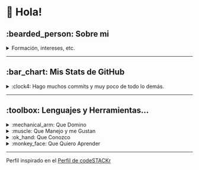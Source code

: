 # :wave: Hola!

<section>
  <h2>
    :bearded_person: Sobre mi
  </h2>
  <details>
    <summary> 
      Formación, intereses, etc. 
    </summary>
    <lu>
      <li>
        :robot: Soy estudiante de Pregrado de Ingenirería Civil en Computación con  Major en Sistemas Autónomos y Robóticos, y Minor de Profundidad en Automatización e Inteligencia Computacional(Area de Control y Automatización).
      </li>
      <li>
        :smiley_cat: Me encanta todo lo relacionado con ciencias de la computación y su implementación en problemas reales del dia a dia. 
      </li>
      <li>
        :mag_right: Busco oportunidades para aplicar todo lo que he aprendido sin importar la escala, industria o campo al cual se aplique.
      </li>
      <li>
        :dart: Mis objetivos para este 2020 son completar los cursos de mi semestre en la universidad y conseguir una práctica profesional para el 2021.
      </li>
      <li>
        :tada: Me encanta jugar Tennis, hacer ejercicio, cocinar sin lavar los platos, y jugar CATAN con amigos.
      </li>
    </lu>
  </details>
</section>

***

<section>
  <h2>
    :bar_chart: Mis Stats de GitHub
  </h2>
  <details>
    <summary>
      :clock4: Hago muchos commits y muy poco de todo lo demás.
    </summary>
    <img 
      alt="GitHub Stats"
      src="https://github-readme-stats.vercel.app/api?username=HenryBlairG&count_private=true&show_icons=true"
    />
  </details>
</section>

***

<section>
    <h2>
        :toolbox: Lenguajes y Herramientas...
    </h2>
    <details>
      <summary>
        :mechanical_arm: Que Domino
      </summary>
      <img 
        alt="Python"
        height=40px
        src="https://seeklogo.com/images/P/python-logo-A32636CAA3-seeklogo.com.png"
      />
      <img 
        alt="Terminal"
        height=40px
        src="https://camo.githubusercontent.com/bbfa2a5c01460358f6e1d761b08211d2be318447/687474703a2f2f656c656d656e746172792e696f2f696d616765732f646f63732f68756d616e2d696e746572666163652d67756964656c696e65732f69636f6e732f36342f7574696c69746965732d7465726d696e616c2e737667"
      />
      <img 
        alt="Git"
        height=40px
        src="https://raw.githubusercontent.com/github/explore/80688e429a7d4ef2fca1e82350fe8e3517d3494d/topics/git/git.png"
      />
      <img 
        alt="VS Code"
        height=40px
        src="https://raw.githubusercontent.com/github/explore/80688e429a7d4ef2fca1e82350fe8e3517d3494d/topics/visual-studio-code/visual-studio-code.png"
      />
  </details>
  <details>
    <summary>
      :muscle: Que Manejo y me Gustan
    </summary>
    <img 
      alt="C"
      height=40px
      src="https://seeklogo.com/images/C/c-programming-language-logo-9B32D017B1-seeklogo.com.png"
    />
    <img 
      alt="C++"
      height=40px
      src="https://ourcodeworld.com/public-media/gallery/categorielogo-5a284afe1346e.png"
    />
    <img 
      alt="Arduino"
      height=40px
      src="https://cdn.iconscout.com/icon/free/png-256/arduino-4-569256.png"
    />
    <img 
      alt="Html"
      height=40px
      src="https://cdn.iconscout.com/icon/free/png-256/html5-40-1175193.png"
    />
  </details>
  <details>
    <summary>
      :ok_hand: Que Conozco
    </summary>
    <img 
      alt="Javascript"
      height=40px
      src="https://cdn.iconscout.com/icon/free/png-128/javascript-1-225993.png"
    />
    <img 
      alt="CSS"
      height=40px
      src="https://cdn.iconscout.com/icon/free/png-256/css-131-722685.png"
    />
    <img 
      alt="Verilog y VHDL con Xilinx"
      height=40px
      src="https://user-images.githubusercontent.com/48672827/57464068-a2a35580-72ae-11e9-9d52-7cadbf0cb940.png"
    />
    <img 
      alt="Matlab"
      height=40px
      src="https://icons.iconarchive.com/icons/alecive/flatwoken/256/Apps-Matlab-icon.png"
    />
    <img 
      alt="Ruby"
      height=40px
      src="https://cdn.iconscout.com/icon/free/png-256/ruby-46-1175101.png"
    />
    <img 
      alt="Rails"
      height=40px
      src="https://findicons.com/files/icons/1607/ruby_on_rails/256/ror_logo.png"
    />
    <img 
      alt="PHP"
      height=40px
      src="https://3.bp.blogspot.com/-e6IQB8pglII/XJPv-knf5aI/AAAAAAAAJRA/GMaKgRLlKvs_CxVQdhYN4ffeN5XCIBq1ACK4BGAYYCw/s1600/logo%2Bphp%2Bicon.png"
    />
    <img 
      alt="Flutter"
      height=40px
      src="https://d2eip9sf3oo6c2.cloudfront.net/tags/images/000/001/245/square_256/flutterlogo.png"
    />
  </details>
  <details>
    <summary>
      :monkey_face: Que Quiero Aprender
    </summary>
    <img 
      alt="C#"
      height=40px
      src="https://seeklogo.com/images/C/c-sharp-c-logo-02F17714BA-seeklogo.com.png"
    />
    <img 
      alt="Dart"
      height=40px
      src="https://d2eip9sf3oo6c2.cloudfront.net/tags/images/000/001/227/square_256/dart-logo.png"
    />
  </details>
</section>

***

Perfil inspirado en el [Perfil de codeSTACKr](https://github.com/codeSTACKr/codeSTACKr/blob/master/README.md)
